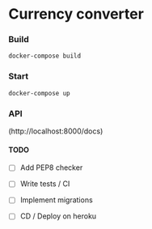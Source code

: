 # Currency converter

### Build
```
docker-compose build
```


### Start
```
docker-compose up
```

### API
(http://localhost:8000/docs)


#### TODO
- [ ] Add PEP8 checker
- [ ] Write tests / CI
- [ ] Implement migrations
- [ ] CD / Deploy on heroku

